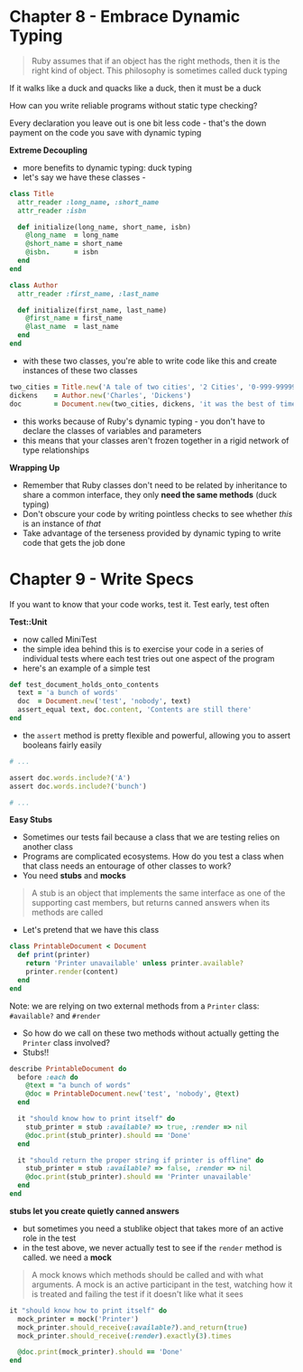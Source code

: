 # Chapter 8 - Embrace Dynamic Typing
> Ruby assumes that if an object has the right methods, then it is the right kind of object. This philosophy is sometimes called duck typing

If it walks like a duck and quacks like a duck, then it must be a duck

How can you write reliable programs without static type checking?

Every declaration you leave out is one bit less code - that's the down payment on the code you save with dynamic typing

__Extreme Decoupling__

* more benefits to dynamic typing: duck typing
* let's say we have these classes -

```ruby
class Title
  attr_reader :long_name, :short_name
  attr_reader :isbn

  def initialize(long_name, short_name, isbn)
    @long_name  = long_name
    @short_name = short_name
    @isbn.      = isbn
  end
end

class Author
  attr_reader :first_name, :last_name

  def initialize(first_name, last_name)
    @first_name = first_name
    @last_name  = last_name
  end
end
```

* with these two classes, you're able to write code like this and create instances of these two classes

```ruby
two_cities = Title.new('A tale of two cities', '2 Cities', '0-999-99999-9')
dickens    = Author.new('Charles', 'Dickens')
doc        = Document.new(two_cities, dickens, 'it was the best of times...')
```

* this works because of Ruby's dynamic typing - you don't have to declare the classes of variables and parameters
* this means that your classes aren't frozen together in a rigid network of type relationships

__Wrapping Up__

* Remember that Ruby classes don't need to be related by inheritance to share a common interface, they only __need the same methods__ (duck typing)
* Don't obscure your code by writing pointless checks to see whether *this* is an instance of *that*
* Take advantage of the terseness provided by dynamic typing to write code that gets the job done

# Chapter 9 - Write Specs

If you want to know that your code works, test it. Test early, test often

__Test::Unit__

* now called MiniTest
* the simple idea behind this is to exercise your code in a series of individual tests where each test tries out one aspect of the program
* here's an example of a simple test

```ruby
def test_document_holds_onto_contents
  text = 'a bunch of words'
  doc  = Document.new('test', 'nobody', text)
  assert_equal text, doc.content, 'Contents are still there'
end
```

* the `assert` method is pretty flexible and powerful, allowing you to assert booleans fairly easily

```ruby
# ...

assert doc.words.include?('A')
assert doc.words.include?('bunch')

# ...
```

__Easy Stubs__

* Sometimes our tests fail because a class that we are testing relies on another class
* Programs are complicated ecosystems. How do you test a class when that class needs an entourage of other classes to work?
* You need __stubs__ and __mocks__

> A stub is an object that implements the same interface as one of the supporting cast members, but returns canned answers when its methods are called

* Let's pretend that we have this class

```ruby
class PrintableDocument < Document
  def print(printer)
    return 'Printer unavailable' unless printer.available?
    printer.render(content)
  end
end
```

Note: we are relying on two external methods from a `Printer` class: `#available?` and `#render`

* So how do we call on these two methods without actually getting the `Printer` class involved?
* Stubs!!

```ruby
describe PrintableDocument do
  before :each do
    @text = "a bunch of words"
    @doc = PrintableDocument.new('test', 'nobody', @text)
  end

  it "should know how to print itself" do
    stub_printer = stub :available? => true, :render => nil
    @doc.print(stub_printer).should == 'Done'
  end

  it "should return the proper string if printer is offline" do
    stub_printer = stub :available? => false, :render => nil
    @doc.print(stub_printer).should == 'Printer unavailable'
  end
end
```

__stubs let you create quietly canned answers__

* but sometimes you need a stublike object that takes more of an active role in the test
* in the test above, we never actually test to see if the `render` method is called. we need a __mock__

> A mock knows which methods should be called and with what arguments. A mock is an active participant in the test, watching how it is treated and failing the test if it doesn't like what it sees

```ruby
it "should know how to print itself" do
  mock_printer = mock('Printer')
  mock_printer.should_receive(:available?).and_return(true)
  mock_printer.should_receive(:render).exactly(3).times

  @doc.print(mock_printer).should == 'Done'
end
```

